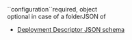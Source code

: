 <tr><td>``configuration``</td><td>required, object<br/>optional in case of a folder</td><td>JSON of
<ul>
	<li><a href="../../../../inventory/schemas/deploymentDescriptor/deploymentDescriptor-schema.json" target="deploymentDescriptor">Deployment Descriptor JSON schema</a></li>
</ul>
</td><td></td><td></td></tr>
